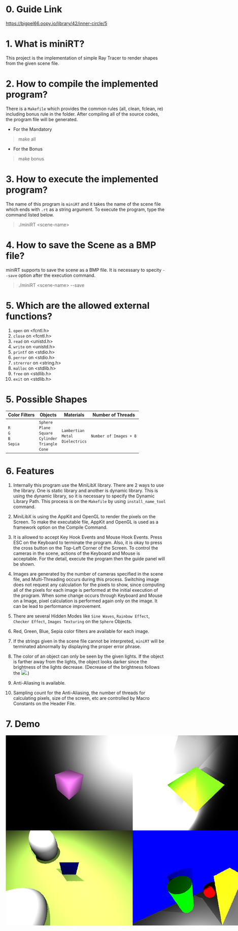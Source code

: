 # 0. Guide Link

https://bigpel66.oopy.io/library/42/inner-circle/5

# 1. What is miniRT?

This project is the implementation of simple Ray Tracer to render shapes from the given scene file.

# 2. How to compile the implemented program?

There is a `Makefile` which provides the common rules (all, clean, fclean, re) including bonus rule in the folder. After compiling all of the source codes, the program file will be generated.
* For the Mandatory
> make all
* For the Bonus
> make bonus

# 3. How to execute the implemented program?
The name of this program is `miniRT` and it takes the name of the scene file which ends with `.rt` as a string argument. To execute the program, type the command listed below.
> ./miniRT \<scene-name>

# 4. How to save the Scene as a BMP file?
miniRT supports to save the scene as a BMP file. It is necessary to specity `--save` option after the execution command.
> ./miniRT \<scene-name> --save

# 5. Which are the allowed external functions?

1. `open` on \<fcntl.h>
2. `close` on \<fcntl.h>
3. `read` on \<unistd.h>
4. `write` on \<unistd.h>
5. `printf` on \<stdio.h>
6. `perror` on \<stdio.h>
7. `strerror` on \<string.h>
8. `malloc` on \<stdlib.h>
9. `free` on \<stdlib.h>
10. `exit` on \<stdlib.h>

# 5. Possible Shapes

| Color Filters | Objects | Materials | Number of Threads |
| - | - | - | - |
| `R` </br> `G` </br> `B` </br> `Sepia` | `Sphere` </br> `Plane` </br> `Square` </br> `Cylinder` </br> `Triangle` </br> `Cone` | `Lambertian` </br> `Metal` </br> `Dielectrics` | `Number of Images + 8` |

# 6. Features

1. Internally this program use the MiniLibX library. There are 2 ways to use the library. One is static library and another is dynamic library. This is using the dynamic library, so it is necessary to specify the Dynamic Library Path. This process is on the `Makefile` by using `install_name_tool` command.

2. MiniLibX is using the AppKit and OpenGL to render the pixels on the Screen. To make the executable file, AppKit and OpenGL is used as a framework option on the Compile Command.

3. It is allowed to accept Key Hook Events and Mouse Hook Events. Press ESC on the Keyboard to terminate the program. Also, it is okay to press the cross button on the Top-Left Corner of the Screen. To control the cameras in the scene, actions of the Keyboard and Mouse is acceptable. For the detail, execute the program then the guide panel will be shown.

4. Images are generated by the number of cameras specified in the scene file, and Multi-Threading occurs during this process. Switching image does not request any calculation for the pixels to show, since computing all of the pixels for each image is performed at the initial execution of the program. When some change occurs through Keyboard and Mouse on a Image, pixel calculation is performed again only on the image. It can be lead to performance improvement.

5. There are several Hidden Modes like `Sine Waves`, `Rainbow Effect`, `Checker Effect`, `Images Texturing` on the `Sphere` Objects.

6. Red, Green, Blue, Sepia color filters are available for each image.

7. If the strings given in the scene file cannot be interpreted, `miniRT` will be terminated abnormally by displaying the proper error phrase.

8. The color of an object can only be seen by the given lights. If the object is farther away from the lights, the object looks darker since the brightness of the lights decrease. (Decrease of the brightness follows the <img src="https://render.githubusercontent.com/render/math?math=4{\pi}r^2"/>.)

9. Anti-Aliasing is available.

10. Sampling count for the Anti-Aliasing, the number of threads for calculating pixels, size of the screen, etc are controlled by Macro Constants on the Header File.

# 7. Demo

<div style="display:flex" align="center">
    <img src="images/0.bmp" alt="1" width="400"/>
    <img src="images/1.bmp" alt="2" width="400"/>
    <img src="images/2.bmp" alt="3" width="400"/>
</div>
<div style="display:flex" align="center">
    <img src="images/3.bmp" alt="4" width="400"/>
    <img src="images/4.bmp" alt="5" width="400"/>
    <img src="images/5.bmp" alt="6" width="400"/>
</div>
